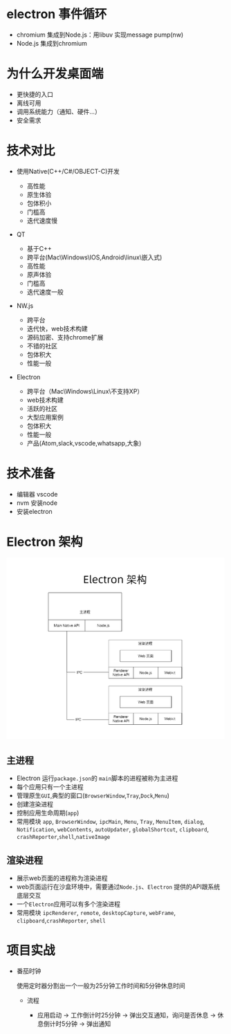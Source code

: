 # electron 事件循环

 - chromium 集成到Node.js：用libuv 实现message pump(nw)
 - Node.js 集成到chromium

 # 为什么开发桌面端

 - 更快捷的入口
 - 离线可用
 - 调用系统能力（通知、硬件...）
 - 安全需求

 # 技术对比

 + 使用Native(C++/C#/OBJECT-C)开发
   - 高性能
   - 原生体验
   - 包体积小
   - 门槛高
   - 迭代速度慢

+ QT
    - 基于C++
    - 跨平台(Mac\Windows\IOS,Android\linux\嵌入式)
    - 高性能
    - 原声体验
    - 门槛高
    - 迭代速度一般

+ NW.js
  - 跨平台
  - 迭代快，web技术构建
  - 源码加密、支持chrome扩展
  - 不错的社区
  - 包体积大
  - 性能一般

+ Electron 
  - 跨平台（Mac\Windows\Linux\不支持XP）
  - web技术构建
  - 活跃的社区
  - 大型应用案例
  - 包体积大
  - 性能一般
  - 产品(Atom,slack,vscode,whatsapp,大象)

  
 # 技术准备

   - 编辑器 vscode
   - nvm 安装node
   - 安装electron

 # Electron 架构

![image](./images/electron-arch.png)

## 主进程

 - Electron 运行`package.json`的 `main`脚本的进程被称为主进程
 - 每个应用只有一个主进程
 - 管理原生`GUI`,典型的窗口(`BrowserWindow`,`Tray`,`Dock`,`Menu`)
 - 创建渲染进程
 - 控制应用生命周期(`app`)
 - 常用模块 `app`, `BrowserWindow`, `ipcMain`, `Menu`, `Tray`, `MenuItem`, `dialog`, `Notification`, `webContents`, `autoUpdater`, `globalShortcut`, `clipboard`, `crashReporter`,`shell`,`nativeImage`

## 渲染进程

 - 展示web页面的进程称为渲染进程
 - web页面运行在沙盒环境中，需要通过`Node.js`、`Electron` 提供的API跟系统底层交互
 - 一个`Electron`应用可以有多个渲染进程
 - 常用模块 `ipcRenderer`, `remote`, `desktopCapture`, `webFrame`, `clipboard`,`crashReporter`, `shell`


# 项目实战

  - 番茄时钟
    
    使用定时器分割出一个一般为25分钟工作时间和5分钟休息时间

    + 流程

       - 应用启动 -> 工作倒计时25分钟 -> 弹出交互通知，询问是否休息 -> 休息倒计时5分钟 -> 弹出通知
       